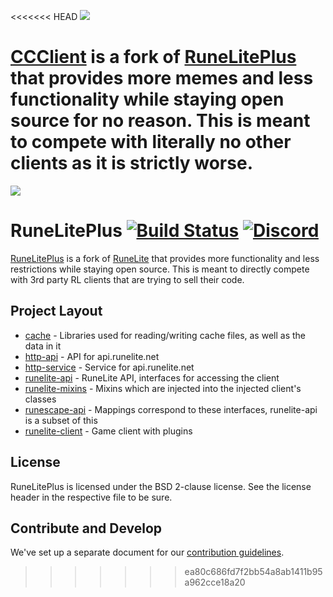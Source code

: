 <<<<<<< HEAD
![](https://i.imgur.com/tWmEIOi.png)
  
[CCClient](https://discord.gg/fX8dubQ) is a fork of [RuneLitePlus](https://github.com/runelite-extended/runelite) that provides more memes and less functionality while staying open source for no reason. This is meant to compete with literally no other clients as it is strictly worse.
=======
![](https://i.imgur.com/OVRdQBz.png)



# RuneLitePlus [![Build Status](https://travis-ci.org/runelite-extended/runelite.svg?branch=master)](https://travis-ci.org/runelite-extended/runelite) [![Discord](https://img.shields.io/discord/373382904769675265.svg)](https://discord.gg/HN5gf3m)

[RuneLitePlus](https://runelitepl.us)  is a fork of [RuneLite](https://github.com/runelite/runelite) that provides more functionality and less restrictions while staying open source. This is meant to directly compete with 3rd party RL clients that are trying to sell their code.

## Project Layout

- [cache](cache/src/main/java/net/runelite/cache) - Libraries used for reading/writing cache files, as well as the data in it
- [http-api](http-api/src/main/java/net/runelite/http/api) - API for api.runelite.net
- [http-service](http-service/src/main/java/net/runelite/http/service) - Service for api.runelite.net
- [runelite-api](runelite-api/src/main/java/net/runelite/api) - RuneLite API, interfaces for accessing the client
- [runelite-mixins](runelite-mixins/src/main/java/net/runelite) - Mixins which are injected into the injected client's classes
- [runescape-api](runescape-api/src/main/java/net/runelite) - Mappings correspond to these interfaces, runelite-api is a subset of this
- [runelite-client](runelite-client/src/main/java/net/runelite/client) - Game client with plugins

## License

RuneLitePlus is licensed under the BSD 2-clause license. See the license header in the respective file to be sure.

## Contribute and Develop

We've set up a separate document for our [contribution guidelines](https://github.com/runelite-extended/runelite/blob/master/.github/CONTRIBUTING.md).
>>>>>>> ea80c686fd7f2bb54a8ab1411b95a962cce18a20
